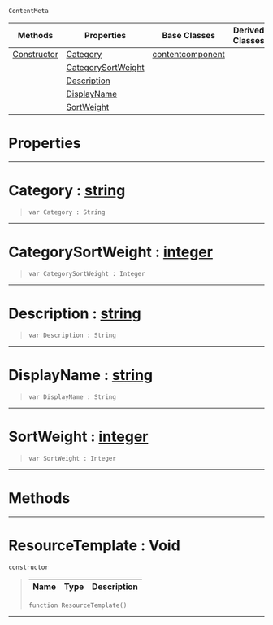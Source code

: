  `ContentMeta`

|Methods|Properties|Base Classes|Derived Classes|
|---|---|---|---|
|[ Constructor](resourcetemplate.md#resourcetemplate-void)|[ Category](resourcetemplate.md#category-zilch-engine-doc)|[contentcomponent](contentcomponent.md)| |
| |[ CategorySortWeight](resourcetemplate.md#categorysortweight-zero)| | |
| |[ Description](resourcetemplate.md#description-zilch-engine)| | |
| |[ DisplayName](resourcetemplate.md#displayname-zilch-engine)| | |
| |[ SortWeight](resourcetemplate.md#sortweight-zilch-engine-d)| | |


 #  Properties


---  
 #  Category : [string](../nada_base_types/string.md)

> 
> ``` lang=cpp, name=Nada
> var Category : String


---  
 #  CategorySortWeight : [integer](../nada_base_types/integer.md)

> 
> ``` lang=cpp, name=Nada
> var CategorySortWeight : Integer


---  
 #  Description : [string](../nada_base_types/string.md)

> 
> ``` lang=cpp, name=Nada
> var Description : String


---  
 #  DisplayName : [string](../nada_base_types/string.md)

> 
> ``` lang=cpp, name=Nada
> var DisplayName : String


---  
 #  SortWeight : [integer](../nada_base_types/integer.md)

> 
> ``` lang=cpp, name=Nada
> var SortWeight : Integer


---  
 #  Methods


---  
 #  ResourceTemplate : Void

 `constructor`

> 
> |Name|Type|Description|
> |---|---|---|
> ``` lang=cpp, name=Nada
> function ResourceTemplate()
> ``` 


---  
 

 